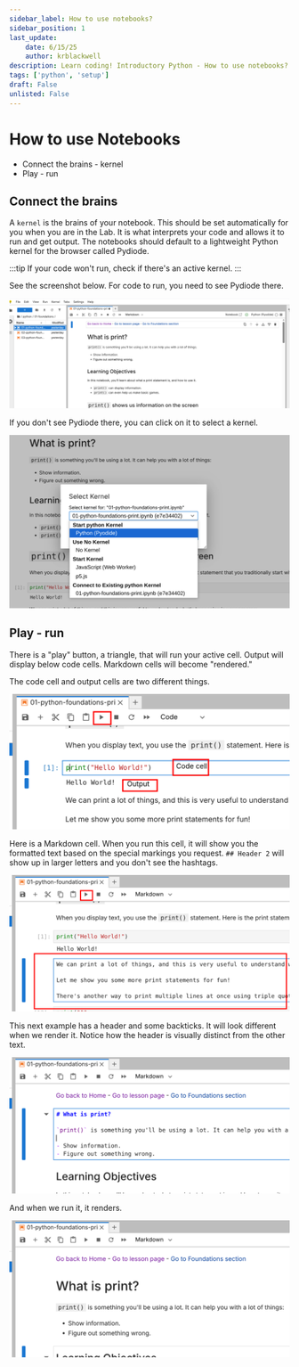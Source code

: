 ```yaml
---
sidebar_label: How to use notebooks?
sidebar_position: 1
last_update:
    date: 6/15/25
    author: krblackwell
description: Learn coding! Introductory Python - How to use notebooks?
tags: ['python', 'setup']
draft: False
unlisted: False
---
```


# How to use Notebooks

- Connect the brains - kernel
- Play - run

## Connect the brains

A `kernel` is the brains of your notebook. This should be set automatically for you when you are in the Lab. It is what interprets your code and allows it to run and get output. The notebooks should default to a lightweight Python kernel for the browser called Pydiode.

:::tip
If your code won't run, check if there's an active kernel.
:::

See the screenshot below. For code to run, you need to see Pydiode there.

![Notebook is open in the Lab and the upper right hand corner of the main screen](/img/python/00-get-set-up/kernel-upper-right.png)

If you don't see Pydiode there, you can click on it to select a kernel.

![After clicking the 'Switch kernel' tooltip, you can select Pydiode from a drop down menu.](/img/python/00-get-set-up/kernel-select.png)

## Play - run

There is a "play" button, a triangle, that will run your active cell. Output will display below code cells. Markdown cells will become "rendered."

The code cell and output cells are two different things.

![A code cell and its output cell are highlighted to show they are different. The play button is highlighted with a red rectangle. It's at the top of the notebook frame. The tool tip may say "Run this cell and advance (shift + enter)"](/img/python/00-get-set-up/play-run-code.png)

Here is a Markdown cell. When you run this cell, it will show you the formatted text based on the special markings you request. `## Header 2` will show up in larger letters and you don't see the hashtags.

![The Markdown cell is highlighted but doesn't have a special output. It "renders" instead. The play button is highlighted with a red rectangle. It's at the top of the notebook frame. The tool tip may say "Run this cell and advance (shift + enter)"](/img/python/00-get-set-up/markdown-cell-run.png)

This next example has a header and some backticks. It will look different when we render it. Notice how the header is visually distinct from the other text.

![This Markdown cell shows text that will be visually distinct when it's rendered.](/img/python/00-get-set-up/markdown-code.png)

And when we run it, it renders.

![The header becomes larger text and stands out from the paragraph text.](/img/python/00-get-set-up/rendered-markdown.png)



